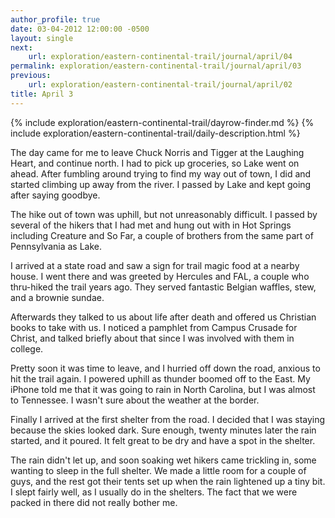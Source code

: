 ```yaml
---
author_profile: true
date: 03-04-2012 12:00:00 -0500
layout: single
next:
    url: exploration/eastern-continental-trail/journal/april/04
permalink: exploration/eastern-continental-trail/journal/april/03
previous:
    url: exploration/eastern-continental-trail/journal/april/02
title: April 3
---
```

{% include exploration/eastern-continental-trail/dayrow-finder.md %}
{% include exploration/eastern-continental-trail/daily-description.html %}

The day came for me to leave Chuck Norris and Tigger at the Laughing Heart, and continue north. I had to pick up groceries, so Lake went on ahead. After fumbling around trying to find my way out of town, I did and started climbing up away from the river. I passed by Lake and kept going after saying goodbye.

The hike out of town was uphill, but not unreasonably difficult. I passed by several of the hikers that I had met and hung out with in Hot Springs including Creature and So Far, a couple of brothers from the same part of Pennsylvania as Lake.

I arrived at a state road and saw a sign for trail magic food at a nearby house. I went there and was greeted by Hercules and FAL, a couple who thru-hiked the trail years ago. They served fantastic Belgian waffles, stew, and a brownie sundae.

Afterwards they talked to us about life after death and offered us Christian books to take with us. I noticed a pamphlet from Campus Crusade for Christ, and talked briefly about that since I was involved with them in college.

Pretty soon it was time to leave, and I hurried off down the road, anxious to hit the trail again. I powered uphill as thunder boomed off to the East. My iPhone told me that it was going to rain in North Carolina, but I was almost to Tennessee. I wasn't sure about the weather at the border.

Finally I arrived at the first shelter from the road. I decided that I was staying because the skies looked dark. Sure enough, twenty minutes later the rain started, and it poured. It felt great to be dry and have a spot in the shelter.

The rain didn't let up, and soon soaking wet hikers came trickling in, some wanting to sleep in the full shelter. We made a little room for a couple of guys, and the rest got their tents set up when the rain lightened up a tiny bit. I slept fairly well, as I usually do in the shelters. The fact that we were packed in there did not really bother me.